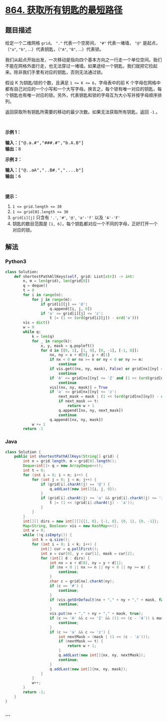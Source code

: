 # [864. 获取所有钥匙的最短路径](https://leetcode-cn.com/problems/shortest-path-to-get-all-keys)



## 题目描述

<!-- 这里写题目描述 -->

<p>给定一个二维网格&nbsp;<code>grid</code>。&nbsp;<code>&quot;.&quot;</code>&nbsp;代表一个空房间，&nbsp;<code>&quot;#&quot;</code>&nbsp;代表一堵墙，&nbsp;<code>&quot;@&quot;</code>&nbsp;是起点，（<code>&quot;a&quot;</code>,&nbsp;<code>&quot;b&quot;</code>, ...）代表钥匙，（<code>&quot;A&quot;</code>,&nbsp;<code>&quot;B&quot;</code>, ...）代表锁。</p>

<p>我们从起点开始出发，一次移动是指向四个基本方向之一行走一个单位空间。我们不能在网格外面行走，也无法穿过一堵墙。如果途经一个钥匙，我们就把它捡起来。除非我们手里有对应的钥匙，否则无法通过锁。</p>

<p>假设 K 为钥匙/锁的个数，且满足&nbsp;<code>1 &lt;= K &lt;= 6</code>，字母表中的前 K 个字母在网格中都有自己对应的一个小写和一个大写字母。换言之，每个锁有唯一对应的钥匙，每个钥匙也有唯一对应的锁。另外，代表钥匙和锁的字母互为大小写并按字母顺序排列。</p>

<p>返回获取所有钥匙所需要的移动的最少次数。如果无法获取所有钥匙，返回&nbsp;<code>-1</code>&nbsp;。</p>

<p>&nbsp;</p>

<p><strong>示例 1：</strong></p>

<pre><strong>输入：</strong>[&quot;@.a.#&quot;,&quot;###.#&quot;,&quot;b.A.B&quot;]
<strong>输出：</strong>8
</pre>

<p><strong>示例 2：</strong></p>

<pre><strong>输入：</strong>[&quot;@..aA&quot;,&quot;..B#.&quot;,&quot;....b&quot;]
<strong>输出：</strong>6
</pre>

<p>&nbsp;</p>

<p><strong>提示：</strong></p>

<ol>
	<li><code>1 &lt;= grid.length&nbsp;&lt;= 30</code></li>
	<li><code>1 &lt;= grid[0].length&nbsp;&lt;= 30</code></li>
	<li><code>grid[i][j]</code>&nbsp;只含有&nbsp;<code>&#39;.&#39;</code>,&nbsp;<code>&#39;#&#39;</code>,&nbsp;<code>&#39;@&#39;</code>,&nbsp;<code>&#39;a&#39;-</code><code>&#39;f</code><code>&#39;</code>&nbsp;以及&nbsp;<code>&#39;A&#39;-&#39;F&#39;</code></li>
	<li>钥匙的数目范围是&nbsp;<code>[1, 6]</code>，每个钥匙都对应一个不同的字母，正好打开一个对应的锁。</li>
</ol>


## 解法

<!-- 这里可写通用的实现逻辑 -->

<!-- tabs:start -->

### **Python3**

<!-- 这里可写当前语言的特殊实现逻辑 -->

```python
class Solution:
    def shortestPathAllKeys(self, grid: List[str]) -> int:
        n, m = len(grid), len(grid[0])
        q = deque()
        t = 0
        for i in range(n):
            for j in range(m):
                if grid[i][j] == '@':
                    q.append([i, j, 0])
                if 'a' <= grid[i][j] <= 'z':
                    t |= (1 << (ord(grid[i][j]) - ord('a')))
        vis = dict()
        w = 0
        while q:
            k = len(q)
            for _ in range(k):
                x, y, mask = q.popleft()
                for d in [[0, 1], [1, 0], [0, -1], [-1, 0]]:
                    nx, ny = x + d[0], y + d[1]
                    if nx < 0 or nx >= n or ny < 0 or ny >= m:
                        continue
                    if vis.get((nx, ny, mask), False) or grid[nx][ny] == '#':
                        continue
                    if 'A' <= grid[nx][ny] <= 'Z' and (1 << (ord(grid[nx][ny]) - ord('A'))) & mask == 0:
                        continue
                    vis[(nx, ny, mask)] = True
                    if 'a' <= grid[nx][ny] <= 'z':
                        next_mask = mask | (1 << (ord(grid[nx][ny]) - ord('a')))
                        if next_mask == t:
                            return w + 1
                        q.append([nx, ny, next_mask])
                        continue
                    q.append([nx, ny, mask])
            w += 1
        return -1
```

### **Java**

<!-- 这里可写当前语言的特殊实现逻辑 -->

```java
class Solution {
    public int shortestPathAllKeys(String[] grid) {
        int n = grid.length, m = grid[0].length();
        Deque<int[]> q = new ArrayDeque<>();
        int t = 0;
        for (int i = 0; i < n; i++) {
            for (int j = 0; j < m; j++) {
                if (grid[i].charAt(j) == '@') {
                    q.addLast(new int[]{i, j, 0});
                }
                if (grid[i].charAt(j) >= 'a' && grid[i].charAt(j) <= 'z') {
                    t |= (1 << (grid[i].charAt(j) - 'a'));
                }
            }
        }
        int[][] dirs = new int[][]{{1, 0}, {-1, 0}, {0, 1}, {0, -1}};
        Map<String, Boolean> vis = new HashMap<>();
        int w = 0; 
        while (!q.isEmpty()) {
            int k = q.size();
            for (int i = 0; i < k; i++) {
                int[] cur = q.pollFirst();
                int x = cur[0], y = cur[1], mask = cur[2];
                for (int[] d : dirs) {
                    int nx = x + d[0], ny = y + d[1];
                    if (nx < 0 || nx >= n || ny < 0 || ny >= m) {
                        continue;
                    } 
                    char c = grid[nx].charAt(ny);
                    if (c == '#') {
                        continue;
                    }
                    if (vis.getOrDefault(nx + "," + ny + "," + mask, false)) {
                        continue;
                    }
                    vis.put(nx + "," + ny + "," + mask, true);
                    if (c >= 'A' && c <= 'Z' && ((1 << (c - 'A')) & mask) == 0) {
                        continue;
                    }
                    if (c >= 'a' && c <= 'z') {
                        int nextMask = (mask | (1 << (c - 'a')));
                        if (nextMask == t) {
                            return w + 1;
                        }
                        q.addLast(new int[]{nx, ny, nextMask});
                        continue;
                    }
                    q.addLast(new int[]{nx, ny, mask});
                }
            }
            w++;
        }
        return -1;
    }
}
```

### **...**

```

```

<!-- tabs:end -->
